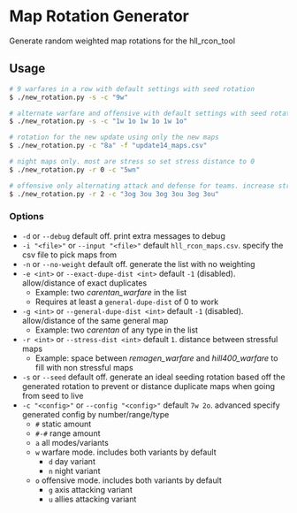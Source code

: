 # Map Rotation Generator

Generate random weighted map rotations for the hll_rcon_tool

## Usage

```sh
# 9 warfares in a row with default settings with seed rotation
$ ./new_rotation.py -s -c "9w"

# alternate warfare and offensive with default settings with seed rotation
$ ./new_rotation.py -s -c "1w 1o 1w 1o 1w 1o"

# rotation for the new update using only the new maps
$ ./new_rotation.py -c "8a" -f "update14_maps.csv"

# night maps only. most are stress so set stress distance to 0
$ ./new_rotation.py -r 0 -c "5wn"

# offensive only alternating attack and defense for teams. increase stress map distance to 2
$ ./new_rotation.py -r 2 -c "3og 3ou 3og 3ou 3og 3ou"
```

### Options

- `-d` or `--debug` default off. print extra messages to debug
- `-i "<file>"` or `--input "<file>"` default `hll_rcon_maps.csv`. specify the csv file to pick maps from 
- `-n` or `--no-weight` default off. generate the list with no weighting
- `-e <int>` or `--exact-dupe-dist <int>` default `-1` (disabled). allow/distance of exact duplicates
    - Example: two *carentan_warfare* in the list
	- Requires at least a `general-dupe-dist` of 0 to work
- `-g <int>` or `--general-dupe-dist <int>` default `-1` (disabled). allow/distance of the same general map
	- Example: two *carentan* of any type in the list
- `-r <int>` or `--stress-dist <int>` default `1`. distance between stressful maps
	- Example: space between *remagen_warfare* and *hill400_warfare* to fill with non stressful maps
- `-s` or `--seed` default off. generate an ideal seeding rotation based off the generated rotation to prevent or distance duplicate maps when going from seed to live
- `-c "<config>"` or  `--config "<config>"` default `7w 2o`. advanced specify generated config by number/range/type
    - `#` static amount
	- `#-#` range amount
	- `a` all modes/variants
    - `w` warfare mode. includes both variants by default
		- `d` day variant
		- `n` night variant
	- `o` offensive mode. includes both variants by default
	    - `g` axis attacking variant
		- `u` allies attacking variant